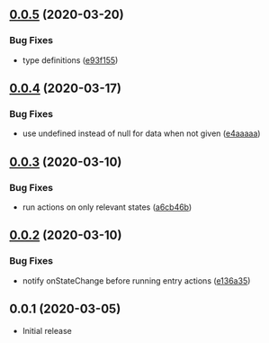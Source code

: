 ## [0.0.5](https://github.com/eunjae-lee/tiny-fsm/compare/v0.0.4...v0.0.5) (2020-03-20)


### Bug Fixes

* type definitions ([e93f155](https://github.com/eunjae-lee/tiny-fsm/commit/e93f1554fa58978d533e47da5e575a2ac5cf3e33))



## [0.0.4](https://github.com/eunjae-lee/tiny-fsm/compare/v0.0.3...v0.0.4) (2020-03-17)


### Bug Fixes

* use undefined instead of null for data when not given ([e4aaaaa](https://github.com/eunjae-lee/tiny-fsm/commit/e4aaaaad0558caa67aeae52a0ffe73ccd80aff4b))



## [0.0.3](https://github.com/eunjae-lee/tiny-fsm/compare/v0.0.2...v0.0.3) (2020-03-10)


### Bug Fixes

* run actions on only relevant states ([a6cb46b](https://github.com/eunjae-lee/tiny-fsm/commit/a6cb46bf19c2443ca1a55dd70f169286f2df9fe1))



## [0.0.2](https://github.com/eunjae-lee/tiny-fsm/compare/v0.0.1...v0.0.2) (2020-03-10)


### Bug Fixes

* notify onStateChange before running entry actions ([e136a35](https://github.com/eunjae-lee/tiny-fsm/commit/e136a35ae60e1636b9c0acea64522cb3a7dc2d17))



## 0.0.1 (2020-03-05)


* Initial release

